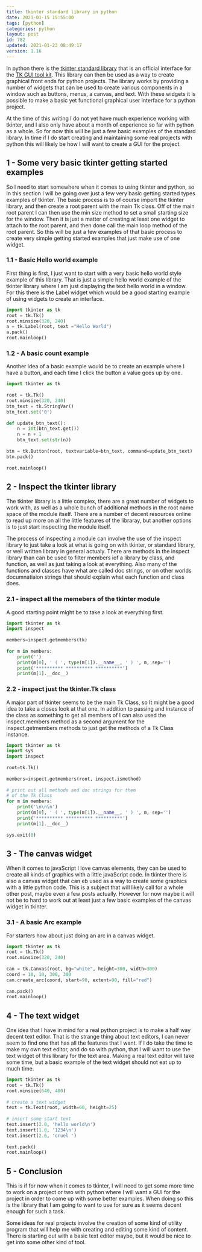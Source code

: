```yaml
---
title: tkinter standard library in python
date: 2021-01-15 15:55:00
tags: [python]
categories: python
layout: post
id: 782
updated: 2021-01-23 08:49:17
version: 1.16
---
```


In python there is the [tkinter standard library](https://docs.python.org/3.7/library/tkinter.html) that is an official interface for the [TK GUI tool kit](https://en.wikipedia.org/wiki/Tk_%28software%29). This library can then be used as a way to create graphical front ends for python projects. The library works by providing a number of widgets that can be used to create various components in a window such as buttons, menus, a canvas, and text. With these widgets it is possible to make a basic yet functional graphical user interface for a python project.

At the time of this writing I do not yet have much experience working with tkinter, and I also only have about a month of experience so far with python as a whole. So for now this will be just a few basic examples of the standard library. In time if I do start creating and maintaining some real projects with python this will likely be how I will want to create a GUI for the project.

<!-- more -->

## 1 - Some very basic tkinter getting started examples

So I need to start somewhere when it comes to using tkinter and python, so In this section I will be going over just a few very basic getting started types examples of tkinter. The basic process is to of course import the tkinter library, and then create a root parent with the main Tk class. Off of the main root parent I can then use the min size method to set a small starting size for the window. Then it is just a matter of creating at least one widget to attach to the root parent, and then done call the main loop method of the root parent. So this will be just a few examples of that basic process to create very simple getting started examples that just make use of one widget.

### 1.1 - Basic Hello world example

First thing is first, I just want to start with a very basic hello world style example of this library. That is just a simple hello world example of the tkinter library where I am just displaying the text hello world in a window. For this there is the Label widget which would be a good starting example of using widgets to create an interface.

```python
import tkinter as tk
root = tk.Tk()
root.minsize(320, 240)
a = tk.Label(root, text ="Hello World") 
a.pack() 
root.mainloop() 
```

### 1.2 - A basic count example

Another idea of a basic example would be to create an example where I have a button, and each time I click the button a value goes up by one.

```python
import tkinter as tk
 
root = tk.Tk()
root.minsize(320, 240)
btn_text = tk.StringVar()
btn_text.set('0')
 
def update_btn_text():
    n = int(btn_text.get())
    n = n + 1
    btn_text.set(str(n))
 
btn = tk.Button(root, textvariable=btn_text, command=update_btn_text)
btn.pack()
 
root.mainloop()
```

## 2 - Inspect the tkinter library

The tkinter library is a little complex, there are a great number of widgets to work with, as well as a whole bunch of additional methods in the root name space of the module itself. There are a number of decent resources online to read up more on all the little features of the libraray, but another options is to just start inspecting the module itself.

The process of inspecting a module can involve the use of the inspect library to just take a look at what is going on with tkinter, or standard library, or well written library in general actualy. There are methods in the inspect library than can be used to filter members iof a library by class, and function, as well as just taking a look at everything. Also many of the functions and classes have what are called doc strings, or on other worlds documnatiaion strings that should explain what each function and class does.

### 2.1 - inspect all the memebers of the tkinter module

A good starting point might be to take a look at everything first.

```python
import tkinter as tk
import inspect
 
members=inspect.getmembers(tk)
 
for m in members:
    print('')
    print(m[0], ' ( ', type(m[1]).__name__, ' ) ', m, sep='')
    print('********** ********** **********')
    print(m[1].__doc__)
```

### 2.2 - inspect just the tkinter.Tk class

A major part of tkinter seems to be the main Tk Class, so It might be a good idea to take a closes look at that one. In addition to passing and instance of the class as something to get all members of I can also used the inspect.members method as a second argument for the inspect.getmembers methods to just get the methods of a Tk Class instance.

```python
import tkinter as tk
import sys
import inspect
 
root=tk.Tk()
 
members=inspect.getmembers(root, inspect.ismethod)
 
# print out all methods and doc strings for them
# of the Tk Class
for m in members:
    print('\n\n\n')
    print(m[0], ' ( ', type(m[1]).__name__, ' ) ', m, sep='')
    print('********** ********** **********')
    print(m[1].__doc__)
    
sys.exit(0)
```

## 3 - The canvas widget

When it comes to javaScript I love canvas elements, they can be used to create all kinds of graphics with a little javaScript code. In tkinter there is also a canvas widget that can eb used as a way to create some graphics with a little python code. This is a subject that will likely call for a whole other post, maybe even a few posts actually. However for now maybe it will not be to hard to work out at least just a few basic examples of the canvas widget in tkinter.

### 3.1 - A basic Arc example

For starters how about just doing an arc in a canvas widget.

```python
import tkinter as tk
root = tk.Tk()
root.minsize(320, 240)
 
can = tk.Canvas(root, bg="white", height=300, width=300)
coord = 10, 10, 300, 300
can.create_arc(coord, start=90, extent=90, fill="red")
 
can.pack() 
root.mainloop() 
```

## 4 - The text widget

One idea that I have in mind for a real python project is to make a half way decent text editor. That is the strange thing about text editors, I can never seem to find one that has all the features that I want. If I do take the time to make my own text editor, and do so with python, that I will want to use the text widget of this library for the text area. Making a real text editor will take some time, but a basic example of the text widget should not eat up to much time.

```python
import tkinter as tk
root = tk.Tk()
root.minsize(640, 480)
 
# create a text widget
text = tk.Text(root, width=60, height=25)
 
# insert some start text
text.insert(2.0, 'hello world\n')
text.insert(1.0, '1234\n')
text.insert(2.6, 'cruel ')
 
text.pack() 
root.mainloop() 
```

## 5 - Conclusion

This is if for now when it comes to tkinter, I will need to get some more time to work on a project or two with python where I will want a GUI for the project in order to come up with some better examples. When doing so this is the library that I am going to want to use for sure as it seems decent enough for such a task.

Some ideas for real projects involve the creation of some kind of utility program that will help me with creating and editing some kind of content. There is starting out with a basic text editor maybe, but it would be nice to get into some other kind of tool.
